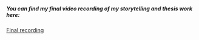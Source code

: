 ##### You can find my final video recording of my storytelling and thesis work here:
 [Final recording](assets/surname-title-slides.pdf) <!-- [Link to your slides: PDF, Figma, etc](https://drive.google.com/drive/folders/1TivCf9ATf75pxUEAa0iEQpkVdCUujbpI). -->
